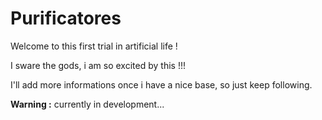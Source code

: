 # Purificatores

Welcome to this first trial in artificial life !

I sware the gods, i am so excited by this !!!

I'll add more informations once i have a nice base, so just keep following.

**Warning :** currently in development...